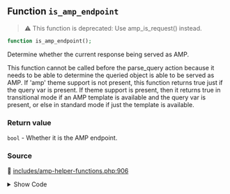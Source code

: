 ## Function `is_amp_endpoint`

> :warning: This function is deprecated: Use amp_is_request() instead.

```php
function is_amp_endpoint();
```

Determine whether the current response being served as AMP.

This function cannot be called before the parse_query action because it needs to be able to determine the queried object is able to be served as AMP. If &#039;amp&#039; theme support is not present, this function returns true just if the query var is present. If theme support is present, then it returns true in transitional mode if an AMP template is available and the query var is present, or else in standard mode if just the template is available.

### Return value

`bool` - Whether it is the AMP endpoint.

### Source

:link: [includes/amp-helper-functions.php:906](/includes/amp-helper-functions.php#L906-L908)

<details>
<summary>Show Code</summary>

```php
function is_amp_endpoint() {
	return amp_is_request();
}
```

</details>
